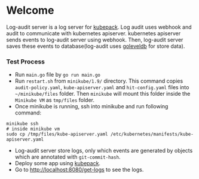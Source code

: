 # Welcome

Log-audit server is a log server for [kubepack](https://github.com/kubepack/kubepack). Log audit uses webhook and audit to communicate with kubernetes apiserver.
kubernetes apiserver sends events to log-audit server using webhook. 
Then, log-audit server saves these events to database(log-audit uses [goleveldb](https://github.com/syndtr/goleveldb) for store data).

### Test Process

- Run `main.go` file by `go run main.go`
- Run `restart.sh` from `minikube/1.9/` directory. 
This command copies `audit-policy.yaml`, `kube-apiserver.yaml` and `hit-config.yaml` files into `~/minikube/files` folder. 
Then `minikube` will mount this folder inside the `Minikube VM` as `tmp/files` folder.
- Once minikube is running, ssh into minikube and run following command:

```console
minikube ssh
# inside minikube vm
sudo cp /tmp/files/kube-apiserver.yaml /etc/kubernetes/manifests/kube-apiserver.yaml
```

- Log-audit server store logs, only which events are generated by objects which are annotated with `git-commit-hash`.
- Deploy some app using [kubepack](https://github.com/kubepack/kubepack). 
- Go to [http://localhost:8080/get-logs](http://localhost:8080/get-logs) to see the logs.
